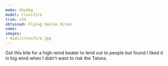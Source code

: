 ```yaml
---
make: Skydog
model: Crossfire
trim: std
obtained: Flying Smiles Kites
name:
images:
- dual/crossfire.jpg
---
```


Got this kite for a high-wind beater to lend out to people but found I liked it in big wind when I didn't want to risk the Talons.
